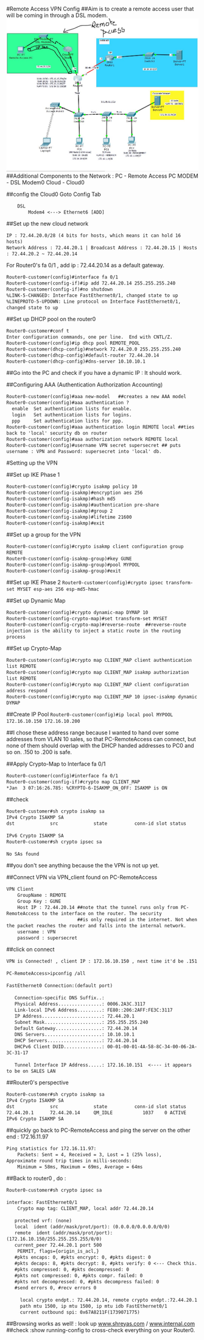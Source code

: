 #Remote Access VPN Config
##Aim is to create a remote access user that will be coming in through a DSL modem.
![Topo](https://github.com/shreyasgune/network-simulations/blob/master/Remote%20Access%20VPN/remote-access-vpn.JPG)
##Additional Components to the Network : 
	PC - Remote Access PC
	MODEM - DSL Modem0
	Cloud - Cloud0
	
##config the Cloud0
Goto Config Tab
```
	DSL
		Modem4 <---> Ethernet6 [ADD]
```
##Set up the new cloud network
```
IP : 72.44.20.0/28 (4 bits for hosts, which means it can hold 16 hosts)
Network Address : 72.44.20.1 | Broadcast Address : 72.44.20.15 | Hosts : 72.44.20.2 ~ 72.44.20.14
```

For Router0's fa 0/1 , add ip : 72.44.20.14  as a default gateway.
```
Router0-customer(config)#interface fa 0/1
Router0-customer(config-if)#ip add 72.44.20.14 255.255.255.240
Router0-customer(config-if)#no shutdown
%LINK-5-CHANGED: Interface FastEthernet0/1, changed state to up
%LINEPROTO-5-UPDOWN: Line protocol on Interface FastEthernet0/1, changed state to up
```

##Set up DHCP pool on the router0
```
Router0-customer#conf t
Enter configuration commands, one per line.  End with CNTL/Z.
Router0-customer(config)#ip dhcp pool REMOTE_POOL
Router0-customer(dhcp-config)#network 72.44.20.0 255.255.255.240
Router0-customer(dhcp-config)#default-router 72.44.20.14 
Router0-customer(dhcp-config)#dns-server 10.10.10.1 
```

##Go into the PC and check if you have a dynamic IP : It should work.

##Configuring AAA (Authentication Authorization Accounting)
```
Router0-customer(config)#aaa new-model   ##creates a new AAA model 
Router0-customer(config)#aaa authentication ?
  enable  Set authentication lists for enable.
  login   Set authentication lists for logins.
  ppp     Set authentication lists for ppp.
Router0-customer(config)#aaa authentication login REMOTE local ##ties back to 'local' security db on router
Router0-customer(config)#aaa authorization network REMOTE local
Router0-customer(config)#username VPN secret supersecret ## puts username : VPN and Password: supersecret into 'local' db.
```

#Setting up the VPN

##Set up IKE Phase 1
```
Router0-customer(config)#crypto isakmp policy 10
Router0-customer(config-isakmp)#encryption aes 256
Router0-customer(config-isakmp)#hash md5
Router0-customer(config-isakmp)#authentication pre-share
Router0-customer(config-isakmp)#group 2
Router0-customer(config-isakmp)#lifetime 21600
Router0-customer(config-isakmp)#exit
```

##Set up a group for the VPN
```
Router0-customer(config)#crypto isakmp client configuration group REMOTE
Router0-customer(config-isakmp-group)#key GUNE
Router0-customer(config-isakmp-group)#pool MYPOOL
Router0-customer(config-isakmp-group)#exit
```

##Set up IKE Phase 2 
`Router0-customer(config)#crypto ipsec transform-set MYSET esp-aes 256 esp-md5-hmac`

##Set up Dynamic Map 
```
Router0-customer(config)#crypto dynamic-map DYMAP 10
Router0-customer(config-crypto-map)#set transform-set MYSET
Router0-customer(config-crypto-map)#reverse-route  ##reverse-route injection is the ability to inject a static route in the routing process
```

##Set up Crypto-Map
```
Router0-customer(config)#crypto map CLIENT_MAP client authentication list REMOTE
Router0-customer(config)#crypto map CLIENT_MAP isakmp authorization list REMOTE
Router0-customer(config)#crypto map CLIENT_MAP client configuration address respond
Router0-customer(config)#crypto map CLIENT_MAP 10 ipsec-isakmp dynamic DYMAP
```

##Create IP Pool 
`Router0-customer(config)#ip local pool MYPOOL 172.16.10.150 172.16.10.200`

##I chose these address range because I wanted to hand over some addresses from VLAN 10 sales, so that PC-RemoteAccess can connect, but none of them should overlap with the DHCP handed addresses to PC0 and so on. .150 to .200 is safe.

##Apply Crypto-Map to Interface fa 0/1
```
Router0-customer(config)#interface fa 0/1
Router0-customer(config-if)#crypto map CLIENT_MAP
*Jan  3 07:16:26.785: %CRYPTO-6-ISAKMP_ON_OFF: ISAKMP is ON
```

##check
```
Router0-customer#sh crypto isakmp sa
IPv4 Crypto ISAKMP SA
dst             src             state          conn-id slot status
                                                                    
IPv6 Crypto ISAKMP SA
Router0-customer#sh crypto ipsec sa

No SAs found
```
##you don't see anything because the the VPN is not up yet.

##Connect VPN via VPN_client found on PC-RemoteAccess
```
VPN Client 
	GroupName : REMOTE 
	Group Key : GUNE 
	Host IP : 72.44.20.14 ##note that the tunnel runs only from PC-RemoteAccess to the interface on the router. The security
						  ##is only required in the internet. Not when the packet reaches the router and falls into the internal network.
	username : VPN 
	password : supersecret
```
	
##click on connect
```
VPN is Connected! , client IP : 172.16.10.150 , next time it'd be .151 

PC-RemoteAccess>ipconfig /all

FastEthernet0 Connection:(default port)

   Connection-specific DNS Suffix..: 
   Physical Address................: 0006.2A3C.3117
   Link-local IPv6 Address.........: FE80::206:2AFF:FE3C:3117
   IP Address......................: 72.44.20.1
   Subnet Mask.....................: 255.255.255.240
   Default Gateway.................: 72.44.20.14
   DNS Servers.....................: 10.10.10.1
   DHCP Servers....................: 72.44.20.14
   DHCPv6 Client DUID..............: 00-01-00-01-4A-58-8C-34-00-06-2A-3C-31-17

   Tunnel Interface IP Address.....: 172.16.10.151  <---- it appears to be on SALES LAN 
```
   
##Router0's perspective
```
Router0-customer#sh crypto isakmp sa
IPv4 Crypto ISAKMP SA
dst             src             state          conn-id slot status
72.44.20.1      72.44.20.14     QM_IDLE           1037    0 ACTIVE
IPv6 Crypto ISAKMP SA
```

##quickly go back to PC-RemoteAccess and ping the server on the other end : 172.16.11.97
```
Ping statistics for 172.16.11.97:
    Packets: Sent = 4, Received = 3, Lost = 1 (25% loss),
Approximate round trip times in milli-seconds:
    Minimum = 58ms, Maximum = 69ms, Average = 64ms
```

##Back to router0 , do : 
```
Router0-customer#sh crypto ipsec sa

interface: FastEthernet0/1
    Crypto map tag: CLIENT_MAP, local addr 72.44.20.14

   protected vrf: (none)
   local  ident (addr/mask/prot/port): (0.0.0.0/0.0.0.0/0/0)
   remote  ident (addr/mask/prot/port): (172.16.10.150/255.255.255.255/0/0)
   current_peer 72.44.20.1 port 500
    PERMIT, flags={origin_is_acl,}
   #pkts encaps: 0, #pkts encrypt: 0, #pkts digest: 0
   #pkts decaps: 8, #pkts decrypt: 8, #pkts verify: 0 <--- Check this. 
   #pkts compressed: 0, #pkts decompressed: 0
   #pkts not compressed: 0, #pkts compr. failed: 0
   #pkts not decompressed: 0, #pkts decompress failed: 0
   #send errors 0, #recv errors 0

     local crypto endpt.: 72.44.20.14, remote crypto endpt.:72.44.20.1
     path mtu 1500, ip mtu 1500, ip mtu idb FastEthernet0/1
     current outbound spi: 0x67A8211F(1739071775)
```

##Browsing works as well! : look up www.shreyas.com / www.internal.com 
##check :show running-config to cross-check everything on your Router0.




	

